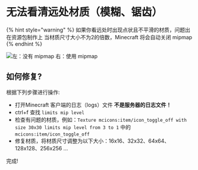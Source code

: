 # 无法看清远处材质（模糊、锯齿）

{% hint style="warning" %}
如果你看远处时出现点状且不平滑的材质，问题出在资源包制作上
当材质尺寸大小不为2的倍数，Minecraft 将会自动关闭 mipmap
{% endhint %}

![左：没有 mipmap 右：使用 mipmap](<../.gitbook/assets/image (19).png>)

## **如何修复?**

根据下列步骤进行操作:

* 打开Minecraft 客户端的日志（logs）文件  **不是服务器的日志文件！** 
* ctrl+f 查找 `limits mip level`
* 检查有问题的材质，例如：`Texture mcicons:item/icon_toggle_off with size 30x30 limits mip level from 3 to 1` 中的 `mcicons:item/icon_toggle_off`
* 修复材质，将材质尺寸调整为以下大小：16x16、32x32、64x64、128x128、256x256 ...

完成!
